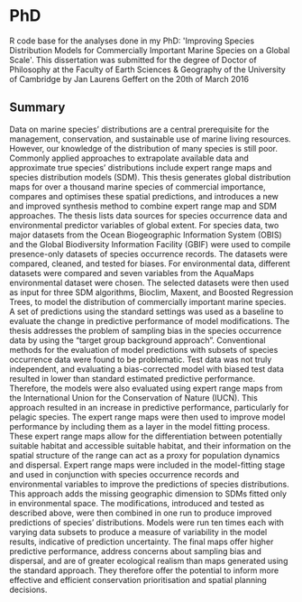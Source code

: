 # PhD
R code base for the analyses done in my PhD: 'Improving Species Distribution Models for Commercially Important Marine Species on a Global Scale'. This dissertation was submitted for the degree of Doctor of Philosophy at the Faculty of Earth Sciences & Geography of the University of Cambridge by Jan Laurens Geffert on the 20th of March 2016

## Summary
Data on marine species’ distributions are a central prerequisite for the management, conservation, and sustainable use of marine living resources. However, our knowledge of the distribution of many species is still poor. Commonly applied approaches to extrapolate available data and approximate true species’ distributions include expert range maps and species distribution models (SDM). This thesis generates global distribution maps for over a thousand marine species of commercial importance, compares and optimises these spatial predictions, and introduces a new and improved synthesis method to combine expert range map and SDM approaches.
The thesis lists data sources for species occurrence data and environmental predictor variables of global extent. For species data, two major datasets from the Ocean Biogeographic Information System (OBIS) and the Global Biodiversity Information Facility (GBIF) were used to compile presence-only datasets of species occurrence records. The datasets were compared, cleaned, and tested for biases. For environmental data, different datasets were compared and seven variables from the AquaMaps environmental dataset were chosen. The selected datasets were then used as input for three SDM algorithms, Bioclim, Maxent, and Boosted Regression Trees, to model the distribution of commercially important marine species. A set of predictions using the standard settings was used as a baseline to evaluate the change in predictive performance of model modifications.
The thesis addresses the problem of sampling bias in the species occurrence data by using the “target group background approach”. Conventional methods for the evaluation of model predictions with subsets of species occurrence data were found to be problematic. Test data was not truly independent, and evaluating a bias-corrected model with biased test data resulted in lower than standard estimated predictive performance. Therefore, the models were also evaluated using expert range maps from the International Union for the Conservation of Nature (IUCN). This approach resulted in an increase in predictive performance, particularly for pelagic species. 
The expert range maps were then used to improve model performance by including them as a layer in the model fitting process. These expert range maps allow for the differentiation between potentially suitable habitat and accessible suitable habitat, and their information on the spatial structure of the range can act as a proxy for population dynamics and dispersal. Expert range maps were included in the model-fitting stage and used in conjunction with species occurrence records and environmental variables to improve the predictions of species distributions. This approach adds the missing geographic dimension to SDMs fitted only in environmental space.
The modifications, introduced and tested as described above, were then combined in one run to produce improved predictions of species’ distributions. Models were run ten times each with varying data subsets to produce a measure of variability in the model results, indicative of prediction uncertainty. The final maps offer higher predictive performance, address concerns about sampling bias and dispersal, and are of greater ecological realism than maps generated using the standard approach. They therefore offer the potential to inform more effective and efficient conservation prioritisation and spatial planning decisions.
